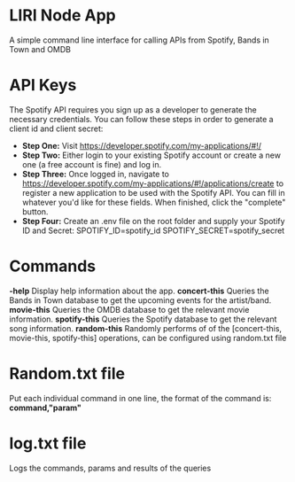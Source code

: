# LIRI Node App

A simple command line interface for calling APIs from Spotify, Bands in Town and OMDB

# API Keys

The Spotify API requires you sign up as a developer to generate the necessary credentials. You can follow these steps in order to generate a client id and client secret:

* **Step One:** Visit https://developer.spotify.com/my-applications/#!/
* **Step Two:** Either login to your existing Spotify account or create a new one (a free account is fine) and log in.
* **Step Three:** Once logged in, navigate to https://developer.spotify.com/my-applications/#!/applications/create to register a new application to be used with the Spotify API. You can fill in whatever you'd like for these fields. When finished, click the "complete" button.
* **Step Four:** Create an .env file on the root folder and supply your Spotify ID and Secret:
SPOTIFY_ID=spotify_id
SPOTIFY_SECRET=spotify_secret

# Commands

**-help**         Display help information about the app.
**concert-this**  Queries the Bands in Town database to get the upcoming events for the artist/band.
**movie-this**    Queries the OMDB database to get the relevant movie information.
**spotify-this**  Queries the Spotify database to get the relevant song information.
**random-this**   Randomly performs of of the [concert-this, movie-this, spotify-this] operations, can be configured using random.txt file

# Random.txt file

Put each individual command in one line, the format of the command is:
**command,"param"**

# log.txt file

Logs the commands, params and results of the queries